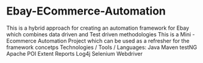 # Ebay-ECommerce-Automation
This is a hybrid approach for creating an automation framework for 
Ebay which combines data driven and Test driven methodologies
This is a Mini - Ecommerce Automation Project which can be used
as a refresher for the framework concetps
Technologies / Tools / Languages:
Java 
Maven 
testNG
Apache POI
Extent Reports
Log4j 
Selenium Webdriver


